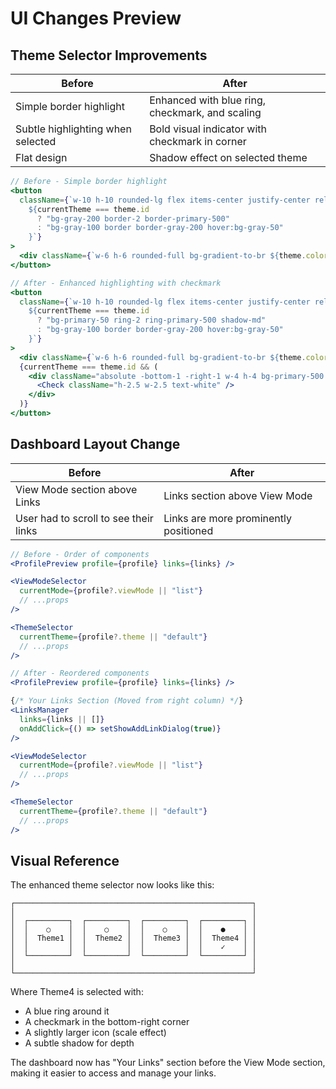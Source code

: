 # UI Changes Preview

## Theme Selector Improvements

| Before | After |
|--------|-------|
| Simple border highlight | Enhanced with blue ring, checkmark, and scaling |
| Subtle highlighting when selected | Bold visual indicator with checkmark in corner |
| Flat design | Shadow effect on selected theme |

```jsx
// Before - Simple border highlight
<button 
  className={`w-10 h-10 rounded-lg flex items-center justify-center relative
    ${currentTheme === theme.id 
      ? "bg-gray-200 border-2 border-primary-500" 
      : "bg-gray-100 border border-gray-200 hover:bg-gray-50"
    }`}
>
  <div className={`w-6 h-6 rounded-full bg-gradient-to-br ${theme.colors}`}></div>
</button>

// After - Enhanced highlighting with checkmark
<button 
  className={`w-10 h-10 rounded-lg flex items-center justify-center relative
    ${currentTheme === theme.id 
      ? "bg-primary-50 ring-2 ring-primary-500 shadow-md" 
      : "bg-gray-100 border border-gray-200 hover:bg-gray-50"
    }`}
>
  <div className={`w-6 h-6 rounded-full bg-gradient-to-br ${theme.colors} ${currentTheme === theme.id ? "scale-110" : ""} transition-transform`}></div>
  {currentTheme === theme.id && (
    <div className="absolute -bottom-1 -right-1 w-4 h-4 bg-primary-500 rounded-full flex items-center justify-center">
      <Check className="h-2.5 w-2.5 text-white" />
    </div>
  )}
</button>
```

## Dashboard Layout Change

| Before | After |
|--------|-------|
| View Mode section above Links | Links section above View Mode |
| User had to scroll to see their links | Links are more prominently positioned |

```jsx
// Before - Order of components
<ProfilePreview profile={profile} links={links} />

<ViewModeSelector 
  currentMode={profile?.viewMode || "list"} 
  // ...props
/>

<ThemeSelector 
  currentTheme={profile?.theme || "default"}
  // ...props
/>

// After - Reordered components
<ProfilePreview profile={profile} links={links} />

{/* Your Links Section (Moved from right column) */}
<LinksManager 
  links={links || []} 
  onAddClick={() => setShowAddLinkDialog(true)}
/>

<ViewModeSelector 
  currentMode={profile?.viewMode || "list"} 
  // ...props
/>

<ThemeSelector 
  currentTheme={profile?.theme || "default"}
  // ...props
/>
```

## Visual Reference

The enhanced theme selector now looks like this:

```
┌─────────────────────────────────────────────────────┐
│                                                     │
│  ┌─────────┐  ┌─────────┐  ┌─────────┐  ┌─────────┐ │
│  │    ○    │  │    ○    │  │    ○    │  │    ●    │ │
│  │  Theme1 │  │  Theme2 │  │  Theme3 │  │  Theme4 │ │
│  │         │  │         │  │         │  │    ✓    │ │
│  └─────────┘  └─────────┘  └─────────┘  └─────────┘ │
│                                                     │
└─────────────────────────────────────────────────────┘
```

Where Theme4 is selected with:
- A blue ring around it
- A checkmark in the bottom-right corner
- A slightly larger icon (scale effect)
- A subtle shadow for depth

The dashboard now has "Your Links" section before the View Mode section, making it easier to access and manage your links.